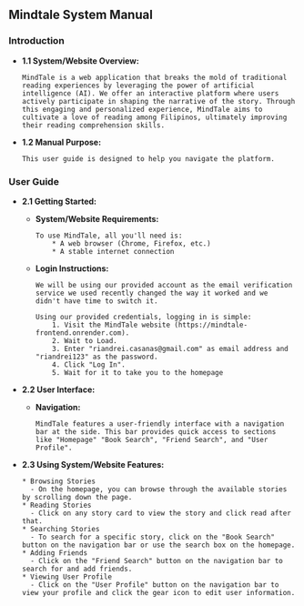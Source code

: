 ## Mindtale System Manual

### Introduction

- **1.1 System/Website Overview:**

  ```
  MindTale is a web application that breaks the mold of traditional reading experiences by leveraging the power of artificial intelligence (AI). We offer an interactive platform where users actively participate in shaping the narrative of the story. Through this engaging and personalized experience, MindTale aims to cultivate a love of reading among Filipinos, ultimately improving their reading comprehension skills.
  ```

- **1.2 Manual Purpose:**

  ```
  This user guide is designed to help you navigate the platform.
  ```

### User Guide

- **2.1 Getting Started:**

  - **System/Website Requirements:**

    ```
    To use MindTale, all you'll need is:
        * A web browser (Chrome, Firefox, etc.)
        * A stable internet connection
    ```

  - **Login Instructions:**

    ```
    We will be using our provided account as the email verification service we used recently changed the way it worked and we didn't have time to switch it.

    Using our provided credentials, logging in is simple:
        1. Visit the MindTale website (https://mindtale-frontend.onrender.com).
        2. Wait to Load.
        3. Enter "riandrei.casanas@gmail.com" as email address and "riandrei123" as the password.
        4. Click "Log In".
    	5. Wait for it to take you to the homepage
    ```

- **2.2 User Interface:**

  - **Navigation:**

    ```
    MindTale features a user-friendly interface with a navigation bar at the side. This bar provides quick access to sections like "Homepage" "Book Search", "Friend Search", and "User Profile".
    ```

- **2.3 Using System/Website Features:**

  ```
  * Browsing Stories
    - On the homepage, you can browse through the available stories by scrolling down the page.
  * Reading Stories
    - Click on any story card to view the story and click read after that.
  * Searching Stories
    - To search for a specific story, click on the "Book Search" button on the navigation bar or use the search box on the homepage.
  * Adding Friends
    - Click on the "Friend Search" button on the navigation bar to search for and add friends.
  * Viewing User Profile
    - Click on the "User Profile" button on the navigation bar to view your profile and click the gear icon to edit user information.
  ```
